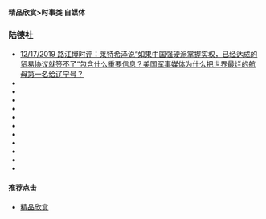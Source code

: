 
#### 精品欣赏>时事类 自媒体

### 陆德社

- [12/17/2019 路江博时评：莱特希泽说“如果中国强硬派掌握实权，已经达成的贸易协议就签不了“包含什么重要信息？美国军事媒体为什么把世界最烂的航母第一名给辽宁号？](https://youtu.be/nbXxDuX6HqA)
- [   ]()
- [   ]()
- [   ]()
- [   ]()
- [   ]()
- [   ]()
- [   ]()
- [   ]()
- [   ]()
- [   ]()
- [   ]()




#### 推荐点击
- [精品欣赏](https://summer200.github.io/content/main)




